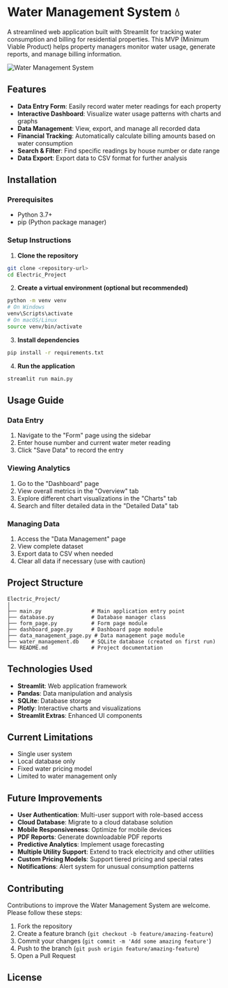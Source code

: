 
# Water Management System 💧

A streamlined web application built with Streamlit for tracking water consumption and billing for residential properties. This MVP (Minimum Viable Product) helps property managers monitor water usage, generate reports, and manage billing information.

![Water Management System](https://placeholder-for-screenshot.png)

## Features

- **Data Entry Form**: Easily record water meter readings for each property
- **Interactive Dashboard**: Visualize water usage patterns with charts and graphs
- **Data Management**: View, export, and manage all recorded data
- **Financial Tracking**: Automatically calculate billing amounts based on water consumption
- **Search & Filter**: Find specific readings by house number or date range
- **Data Export**: Export data to CSV format for further analysis

## Installation

### Prerequisites

- Python 3.7+
- pip (Python package manager)

### Setup Instructions

1. **Clone the repository**

```bash
git clone <repository-url>
cd Electric_Project
```

2. **Create a virtual environment (optional but recommended)**

```bash
python -m venv venv
# On Windows
venv\Scripts\activate
# On macOS/Linux
source venv/bin/activate
```

3. **Install dependencies**

```bash
pip install -r requirements.txt
```

4. **Run the application**

```bash
streamlit run main.py
```

## Usage Guide

### Data Entry
1. Navigate to the "Form" page using the sidebar
2. Enter house number and current water meter reading
3. Click "Save Data" to record the entry

### Viewing Analytics
1. Go to the "Dashboard" page
2. View overall metrics in the "Overview" tab
3. Explore different chart visualizations in the "Charts" tab
4. Search and filter detailed data in the "Detailed Data" tab

### Managing Data
1. Access the "Data Management" page
2. View complete dataset
3. Export data to CSV when needed
4. Clear all data if necessary (use with caution)

## Project Structure

```
Electric_Project/
│
├── main.py                # Main application entry point
├── database.py            # Database manager class
├── form_page.py           # Form page module
├── dashboard_page.py      # Dashboard page module
├── data_management_page.py # Data management page module
├── water_management.db    # SQLite database (created on first run)
└── README.md              # Project documentation
```

## Technologies Used

- **Streamlit**: Web application framework
- **Pandas**: Data manipulation and analysis
- **SQLite**: Database storage
- **Plotly**: Interactive charts and visualizations
- **Streamlit Extras**: Enhanced UI components

## Current Limitations

- Single user system
- Local database only
- Fixed water pricing model
- Limited to water management only

## Future Improvements

- **User Authentication**: Multi-user support with role-based access
- **Cloud Database**: Migrate to a cloud database solution
- **Mobile Responsiveness**: Optimize for mobile devices
- **PDF Reports**: Generate downloadable PDF reports
- **Predictive Analytics**: Implement usage forecasting
- **Multiple Utility Support**: Extend to track electricity and other utilities
- **Custom Pricing Models**: Support tiered pricing and special rates
- **Notifications**: Alert system for unusual consumption patterns

## Contributing

Contributions to improve the Water Management System are welcome. Please follow these steps:

1. Fork the repository
2. Create a feature branch (`git checkout -b feature/amazing-feature`)
3. Commit your changes (`git commit -m 'Add some amazing feature'`)
4. Push to the branch (`git push origin feature/amazing-feature`)
5. Open a Pull Request

## License

